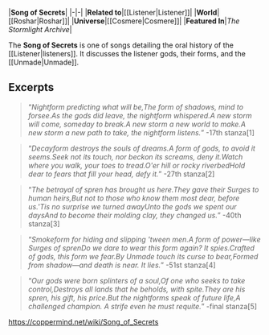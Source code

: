 |**Song of Secrets**|
|-|-|
|**Related to**|[[Listener\|Listener]]|
|**World**|[[Roshar\|Roshar]]|
|**Universe**|[[Cosmere\|Cosmere]]|
|**Featured In**|*The Stormlight Archive*|

The **Song of Secrets** is one of songs detailing the oral history of the [[Listener\|listeners]]. It discusses the listener gods, their forms, and the [[Unmade\|Unmade]].

## Excerpts
>“*Nightform predicting what will be,The form of shadows, mind to forsee.As the gods did leave, the nightform whispered.A new storm will come, someday to break.A new storm a new world to make.A new storm a new path to take, the nightform listens.*”
\-17th stanza[1]

>“*Decayform destroys the souls of dreams.A form of gods, to avoid it seems.Seek not its touch, nor beckon its screams, deny it.Watch where you walk, your toes to tread.O'er hill or rocky riverbedHold dear to fears that fill your head, defy it.*”
\-27th stanza[2]

>“*The betrayal of spren has brought us here.They gave their Surges to human heirs,But not to those who know them most dear, before us.'Tis no surprise we turned awayUnto the gods we spent our daysAnd to become their molding clay, they changed us.*”
\-40th stanza[3]

>“*Smokeform for hiding and slipping 'tween men.A form of power—like Surges of sprenDo we dare to wear this form again? It spies.Crafted of gods, this form we fear.By Unmade touch its curse to bear,Formed from shadow—and death is near. It lies.*”
\-51st stanza[4]

>“*Our gods were born splinters of a soul,Of one who seeks to take control,Destroys all lands that he beholds, with spite.They are his spren, his gift, his price.But the nightforms speak of future life,A challenged champion. A strife even he must requite.*”
\-final stanza[5]



https://coppermind.net/wiki/Song_of_Secrets